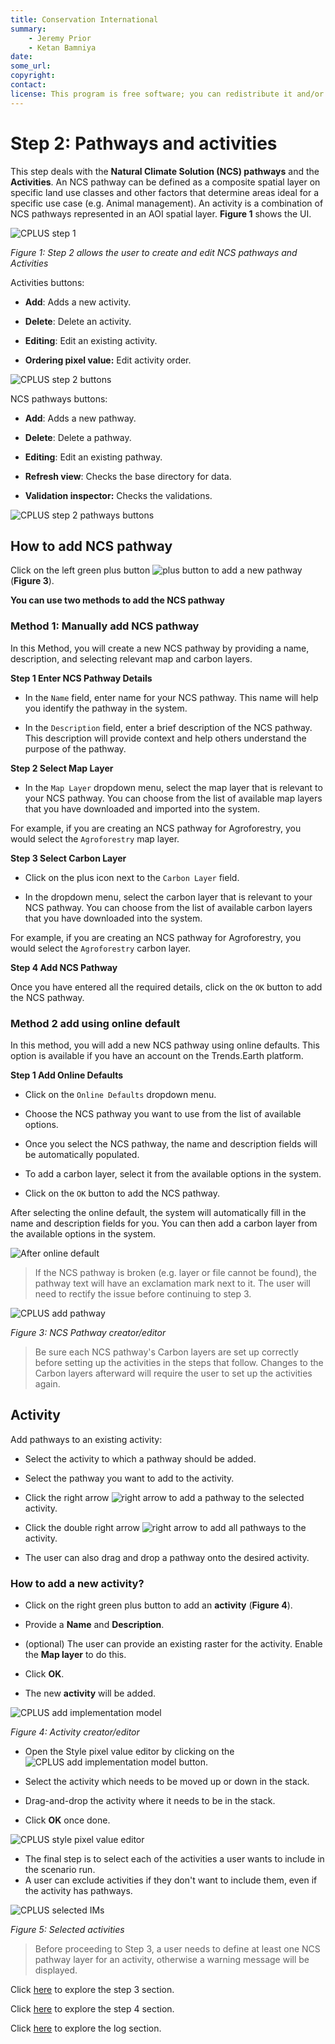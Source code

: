 ```yaml
---
title: Conservation International
summary:
    - Jeremy Prior
    - Ketan Bamniya
date:
some_url:
copyright:
contact:
license: This program is free software; you can redistribute it and/or modify it under the terms of the GNU Affero General Public License as published by the Free Software Foundation; either version 3 of the License, or (at your option) any later version.
---
```


# Step 2: Pathways and activities

This step deals with the **Natural Climate Solution (NCS) pathways** and the **Activities**. An NCS pathway can be defined as a composite spatial layer on specific land use classes and other factors that determine areas ideal for a specific use case (e.g. Animal management). An activity is a combination of NCS pathways represented in an AOI spatial layer. **Figure 1** shows the UI.

![CPLUS step 1](img/plugin-step2.png)

*Figure 1: Step 2 allows the user to create and edit NCS pathways and Activities*

Activities buttons:

- **Add**: Adds a new activity.

- **Delete**: Delete an activity.

- **Editing**: Edit an existing activity.

- **Ordering pixel value:** Edit activity order.

![CPLUS step 2 buttons](img/plugin-step2-buttons.png)

NCS pathways buttons:

- **Add**: Adds a new pathway.

- **Delete**: Delete a pathway.

- **Editing**: Edit an existing pathway.

- **Refresh view**: Checks the base directory for data.

- **Validation inspector:** Checks the validations.

![CPLUS step 2 pathways buttons](img/plugin-step2-pathways-buttons.png)

## How to add NCS pathway

Click on the left green plus button ![plus button](./img/plugin-step2-1.png) to add a new pathway (**Figure 3**).

**You can use two methods to add the NCS pathway**

###  Method 1: Manually add NCS pathway

In this Method, you will create a new NCS pathway by providing a name, description, and selecting relevant map and carbon layers.

**Step 1 Enter NCS Pathway Details**

- In the `Name` field, enter name for your NCS pathway. This name will help you identify the pathway in the system.

- In the `Description` field, enter a brief description of the NCS pathway. This description will provide context and help others understand the purpose of the pathway.

**Step 2 Select Map Layer**

- In the `Map Layer` dropdown menu, select the map layer that is relevant to your NCS pathway. You can choose from the list of available map layers that you have downloaded and imported into the system.

For example, if you are creating an NCS pathway for Agroforestry, you would select the `Agroforestry` map layer.

**Step 3 Select Carbon Layer**

- Click on the plus icon next to the `Carbon Layer` field.

- In the dropdown menu, select the carbon layer that is relevant to your NCS pathway. You can choose from the list of available carbon layers that you have downloaded into the system.

For example, if you are creating an NCS pathway for Agroforestry, you would select the `Agroforestry` carbon layer.

**Step 4 Add NCS Pathway**

Once you have entered all the required details, click on the `OK` button to add the NCS pathway.

### Method 2 add using online default

In this method, you will add a new NCS pathway using online defaults. This option is available if you have an account on the Trends.Earth platform.

**Step 1 Add Online Defaults**

- Click on the `Online Defaults` dropdown menu.

- Choose the NCS pathway you want to use from the list of available options.

- Once you select the NCS pathway, the name and description fields will be automatically populated.

- To add a carbon layer, select it from the available options in the system.

- Click on the `OK` button to add the NCS pathway.


After selecting the online default, the system will automatically fill in the name and description fields for you. You can then add a carbon layer from the available options in the system.

![After online default](./img/plugin-step2-2.png)

<blockquote> If the NCS pathway is broken (e.g. layer or file cannot be found), the pathway text
will have an exclamation mark next to it. The user will need to rectify the issue before continuing to
step 3. </blockquote>

![CPLUS add pathway](img/plugin-pathway-editor.png)

*Figure 3: NCS Pathway creator/editor*

<blockquote> Be sure each NCS pathway's Carbon layers are set up correctly before setting up the activities in the steps that follow. Changes to the Carbon layers afterward will require the user to set up the activities again. </blockquote>

## Activity

Add pathways to an existing activity:

- Select the activity to which a pathway should be added.

- Select the pathway you want to add to the activity.

- Click the right arrow ![right arrow](img/cplus_right_arrow.svg) to add a pathway to the selected activity.

- Click the double right arrow ![right arrow](img/cplus_double_right_arrows.svg) to add all pathways to the activity.

- The user can also drag and drop a pathway onto the desired activity.

### How to add a new activity?

- Click on the right green plus button to add an **activity** (**Figure 4**).

- Provide a **Name** and **Description**.

- (optional) The user can provide an existing raster for the activity. Enable the **Map layer** to do this.

- Click **OK**.

- The new **activity** will be added.

![CPLUS add implementation model](img/plugin-activity.png)

*Figure 4: Activity creator/editor*

- Open the Style pixel value editor by clicking on the ![CPLUS add implementation model](img/button_pixels_order.png) button.

- Select the activity which needs to be moved up or down in the stack.

- Drag-and-drop the activity where it needs to be in the stack.

- Click **OK** once done.

![CPLUS style pixel value editor](img/style_pixel_value_editor.png)

- The final step is to select each of the activities a user wants to include in the scenario run.
- A user can exclude activities if they don't want to include them, even if the activity has pathways.

![CPLUS selected IMs](img/plugin-selected-activities.png)

*Figure 5: Selected activities*

<blockquote>Before proceeding to Step 3, a user needs to define at least one NCS pathway layer for an activity, otherwise a warning message will be displayed. </blockquote>

Click [here](step-3.md) to explore the step 3 section.

Click [here](step-4.md) to explore the step 4 section.

Click [here](logs.md) to explore the log section.
